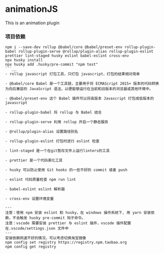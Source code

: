 # animationJS
This is an animation plugin

### 项目依赖
```shell
npm i --save-dev rollup @babel/core @babel/preset-env rollup-plugin-babel rollup-plugin-serve @rollup/plugin-alias rollup-plugin-eslint prettier lint-staged husky eslint babel-eslint cross-env
npx husky install
npx husky add .husky/pre-commit "npm test"
```__
- rollup javascript 打包工具，只打包 javascript，打包的结果相对简单

- @babel/core Babel 是一个工具链，主要用于将 ECMAScript 2015+ 版本的代码转换为向后兼容的 JavaScript 语法，以便能够运行在当前和旧版本的浏览器或其他环境中。

- @babel/preset-env 这个 Babel 插件可以将高版本 Javascript 打包成低版本的 javascript

- rollup-plugin-babel 将 rollup 与 Babel 结合

- rollup-plugin-serve 利用 rollup 开启一个静态服务

- @rollup/plugin-alias 设置路径别名

- rollup-plugin-eslint 打包时进行 eslint 检查

- lint-staged 是一个在git暂存文件上运行linters的工具

- prettier 是一个代码美化工具

- husky 可以防止使用 Git hooks 的一些不好的 commit 或者 push

- eslint 代码质量检查 npm run lint

- babel-eslint eslint 解析器

- cross-env 设置环境变量

---
注意：使用 npm 安装 eslint 和 husky，在 windows 操作系统下, 用 yarn 安装依赖，不会触发 husky pre-commit 钩子命令。
注意：vscode 需要安装 prettier 与 eslint 插件，vscode 插件配置在.vscode/settings.json 文件中
---
安装依赖网速不好的情况，可以考虑切换淘宝镜像
npm config set registry https://registry.npm.taobao.org
npm config get registry
